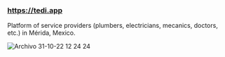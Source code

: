 ### https://tedi.app

Platform of service providers (plumbers, electricians, mecanics, doctors, etc.) in Mérida, Mexico.

![Archivo 31-10-22 12 24 24](https://user-images.githubusercontent.com/25743901/199081977-00a70067-5458-4952-971c-88dd70fb93db.jpeg)
